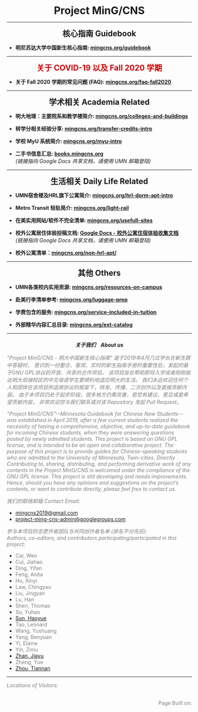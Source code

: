 <script data-ad-client="ca-pub-3457849876540251" async src="https://pagead2.googlesyndication.com/pagead/js/adsbygoogle.js"></script>

<h1 style="margin: 0 auto; text-align: center; font-weight: bold;">
Project MinG/CNS
</h1>

---

<h2 style="margin: 0 auto 10px auto; text-align: center;">核心指南 Guidebook</h2>

- **明尼苏达大学中国新生核心指南: [mingcns.org/guidebook](https://www.mingcns.org/guidebook/)**

---

<h2 style="margin: 0 auto 10px auto; text-align: center; color: #cc0000;">关于 COVID-19 以及 Fall 2020 学期</h2>

- **关于 Fall 2020 学期的常见问题 (FAQ): [mingcns.org/faq-fall2020](https://www.mingcns.org/faq-fall2020/)**

---

<h2 style="margin: 0 auto 10px auto; text-align: center;">学术相关 Academia Related</h2>

- **明大地理：主要院系和教学楼简介: [mingcns.org/colleges-and-buildings](https://www.mingcns.org/colleges-and-buildings/)**

- **转学分相关经验分享: [mingcns.org/transfer-credits-intro](https://www.mingcns.org/transfer-credits-intro/)**

- **学校 MyU 系统简介: [mingcns.org/myu-intro](https://www.mingcns.org/myu-intro/)**

<!-- TODO(tnz): Making it visible again when we're ready. -->
<!-- - **图书馆资源简介: _Coming soon_** -->

- **二手书信息汇总: [books.mingcns.org](http://books.mingcns.org)**  
_(链接指向 Google Docs 共享文档，请使用 UMN 邮箱登陆)_

---

<h2 style="margin: 0 auto 10px auto; text-align: center;">生活相关 Daily Life Related</h2>

- **UMN宿舍楼及HRL旗下公寓简介: [mingcns.org/hrl-dorm-apt-intro](https://www.mingcns.org/hrl-dorm-apt-intro/)**

- **Metro Transit 轻轨简介: [mingcns.org/light-rail](https://www.mingcns.org/light-rail/)**

- **在美实用网站/软件不完全清单: [mingcns.org/usefull-sites](https://www.mingcns.org/usefull-sites/)**

- **校外公寓居住体验投稿文档: [Google Docs - 校外公寓住宿体验收集文档](https://docs.google.com/document/d/1ngJgvJHpXnkCUGh_BuKL2OhEj4we9tY6eKFgxbkGQ-0/edit?usp=sharing)**  
_(链接指向 Google Docs 共享文档，请使用 UMN 邮箱登陆)_

- **校外公寓清单：[mingcns.org/non-hrl-apt/](https://www.mingcns.org/non-hrl-apt/)**

<!-- TODO(tnz): Making it visible again when we're ready. -->
<!-- - **校外公寓居住体验汇总: _Coming soon_** -->

---

<h2 style="margin: 0 auto 10px auto; text-align: center;">其他 Others</h2>

- **UMN各类校内实用资源: [mingcns.org/resources-on-campus](https://www.mingcns.org/resources-on-campus/)**

- **赴美行李清单参考: [mingcns.org/luggage-prep](https://www.mingcns.org/luggage-prep/)**

- **学费包含的服务: [mingcns.org/service-included-in-tuition](https://www.mingcns.org/service-included-in-tuition/)**

- **外部精华内容汇总目录: [mingcns.org/ext-catalog](https://www.mingcns.org/ext-catalog/)**

---

<p style="margin: 20px auto 15px auto; text-align: center; font-style: italic; font-weight: bold;" id="about-us">
关于我们 <span style="margin-left: 10px">About us</span>
</p>

_<font color="grey">“Project MinG/CNS - 明大中国新生核心指南" 是于2019年4月几位学长在新生群中答疑时， 意识到一份整合、客观、实时的新生指南手册的重要性后，发起的基于GNU GPL协议的开放、共享的合作项目。 该项目旨在帮助即将入学或者刚刚抵达明大双城校区的中文母语学生更顺利地适应明大的生活。 我们永远欢迎任何个人和团体在该项目所适用协议的框架下，转发、传播、二次创作以及直接贡献内容。 由于本项目仍处于起步阶段，很多地方仍需完善，若您有建议、意见或是希望贡献内容， 非常欢迎您与我们联系或对该 Repository 发起 Pull Request。</font>_

_<font color="grey">“Project MinG/CNS”--Minnesota Guidebook for Chinese New Students--was established in April 2019, after a few current students realized the necessity of having a comprehensive, objective, and up-to-date guidebook for incoming Chinese students, when they were answering questions posted by newly admitted students. This project is based on GNU GPL license, and is intended to be an open and collaborative project. The purpose of this project is to provide guides for Chinese-speaking students who are admitted to the University of Minnesota, Twin-cities. Directly Contributing to, sharing, distributing, and performing derivative work of any contents in the Project MinG/CNS is welcomed under the compliance of the GNU GPL license. This project is still developing and needs improvements. Hence, should you have any opinions and suggestions on the project’s contents, or want to contribute directly, please feel free to contact us.</font>_


_<font color="grey">我们的联络邮箱 Contact Email</font>:_  
* [mingcns2019@gmail.com](mailto:MinGCNS2019@gmail.com)
* [project-ming-cns-admin@googlegroups.com](mailto:project-ming-cns-admin@googlegroups.com)

_<font color="grey">参与本项目的志愿作者团队与共同创作者名单 (排名不分先后):</font>_  
_<font color="grey">Authors, co-editors, and contributors participating/participated in this project:</font>_

* <font color="grey">Cai, Wen</font>
* <font color="grey">Cui, Jiahao</font>
* <font color="grey">Ding, Yifan</font>
* <font color="grey">Feng, Anita</font>
* <font color="grey">Hu, Xinyi</font>
* <font color="grey">Law, Chingyau</font>
* <font color="grey">Liu, Jingyan</font>
* <font color="grey">Lu, Han</font>
* <font color="grey">Shen, Thomas</font>
* <font color="grey">Su, Yuhao</font>
* [Sun, Haoyue](https://github.com/H-Yue-Sun)
* <font color="grey">Tao, Leonard</font>
* <font color="grey">Wang, Yushuang</font>
* <font color="grey">Yang, Benyuan</font>
* <font color="grey">Yi, Elaine</font>
* <font color="grey">Yin, Ziniu</font>
* [Zhan, Jiayu](https://www.linkedin.com/in/jiayu-zhan-b62a4714a/)
* <font color="grey">Zheng, Yue</font>
* [Zhou, Tiannan](https://www.linkedin.com/in/tiannanzhou)

---
_<font color="grey">Locations of Visitors: </font>_
<div style="width: 50%; ">
<script type='text/javascript' id='clustrmaps' src='//cdn.clustrmaps.com/map_v2.js?cl=ffffff&w=a&t=tt&d=6dgA5xsRget7ciqINHnS-LTZ2Bt67OdMGfiecR3Qa-8&cmo=ff7a00&cmn=ff0000&ct=ffffff&co=2d78ad'></script>
</div><br>

<div align="right" style="color: grey">
Page Built on:
<i><script type="text/javascript"> document.write(document.lastModified); </script></i>
</div>
